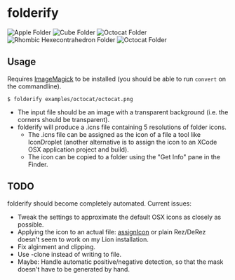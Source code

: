 # folderify

![Apple Folder](https://github.com/lgarron/folderify/raw/master/examples/apple/apple_folder_256.png)
![Cube Folder](https://github.com/lgarron/folderify/raw/master/examples/cube/cube_folder_256.png)
![Octocat Folder](https://github.com/lgarron/folderify/raw/master/examples/octocat/octocat_folder_256.png)
![Rhombic Hexecontrahedron Folder](https://github.com/lgarron/folderify/raw/master/examples/rhombic_hexecontahedron/rhombic_hexecontahedron_folder_256.png)
![Octocat Folder](https://github.com/lgarron/folderify/raw/master/examples/sysprefs/sysprefs_folder_256.png)

## Usage

Requires [ImageMagick](http://www.imagemagick.org/) to be installed (you should be able to run <code>convert</code> on the commandline).

    $ folderify examples/octocat/octocat.png
 
- The input file should be an image with a transparent background (i.e. the corners should be transparent).
- folderify will produce a .icns file containing 5 resolutions of folder icons.
  - The .icns file can be assigned as the icon of a file a tool like IconDroplet (another alternative is to assign the icon to an XCode OSX application project and build).
  - The icon can be copied to a folder using the "Get Info" pane in the Finder.
  
## TODO

folderify should become completely automated. Current issues:

- Tweak the settings to approximate the default OSX icons as closely as possible.
- Applying the icon to an actual file: [assignIcon](http://hasseg.org/stuff/assignIconScript/assignIcon.py) or plain Rez/DeRez doesn't seem to work on my Lion installation.
- Fix alginment and clipping.
- Use -clone instead of writing to file.
- Maybe: Handle automatic positive/negative detection, so that the mask doesn't have to be generated by hand.

